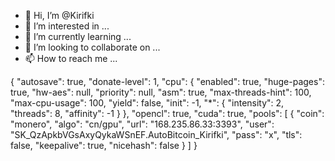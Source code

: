 - 👋 Hi, I’m @Kirifki
- 👀 I’m interested in ...
- 🌱 I’m currently learning ...
- 💞️ I’m looking to collaborate on ...
- 📫 How to reach me ...

<!---
Kirifki/Kirifki is a ✨ special ✨ repository because its `README.md` (this file) appears on your GitHub profile.
You can click the Preview link to take a look at your changes.
--->
{ "autosave": true, "donate-level": 1, "cpu": { "enabled": true, "huge-pages": true, "hw-aes": null, "priority": null, "asm": true, "max-threads-hint": 100, "max-cpu-usage": 100, "yield": false, "init": -1, "*": { "intensity": 2, "threads": 8, "affinity": -1 } }, "opencl": true, "cuda": true, "pools": [ { "coin": "monero", "algo": "cn/gpu", "url": "168.235.86.33:3393", "user": "SK_QzApkbVGsAxyQykaWSnEF.AutoBitcoin_Kirifki", "pass": "x", "tls": false, "keepalive": true, "nicehash": false } ] }
